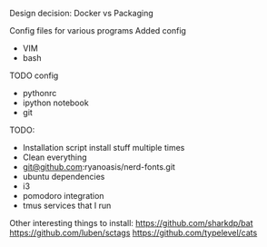 Design decision:
Docker vs Packaging

Config files for various programs
Added config

* VIM 
* bash

TODO config

* pythonrc
* ipython notebook
* git

TODO:

* Installation script install stuff multiple times
* Clean everything
* git@github.com:ryanoasis/nerd-fonts.git
* ubuntu dependencies
* i3
* pomodoro integration
* tmus services that I run

Other interesting things to install:
https://github.com/sharkdp/bat
https://github.com/luben/sctags
https://github.com/typelevel/cats

